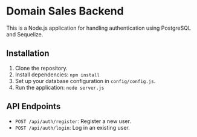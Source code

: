 # Domain Sales Backend

This is a Node.js application for handling authentication using PostgreSQL and Sequelize.

## Installation

1. Clone the repository.
2. Install dependencies: `npm install`
3. Set up your database configuration in `config/config.js`.
4. Run the application: `node server.js`

## API Endpoints

- `POST /api/auth/register`: Register a new user.
- `POST /api/auth/login`: Log in an existing user.
